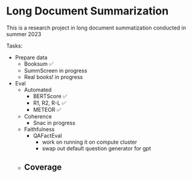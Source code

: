 # Long Document Summarization

This is a research project in long document summatization conducted in summer 2023

Tasks:
- Prepare data
  - Booksum ✅
  - SummScreen in progress
  - Real books! in progress
- Eval
  - Automated
    - BERTScore ✅
    - R1, R2, R-L ✅
    - METEOR ✅
  - Coherence
    - Snac in progress
  - Faithfulness
    - QAFactEval
      - work on running it on compute cluster
      - swap out default question generator for gpt
  - Coverage
    - 